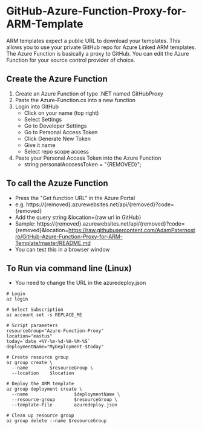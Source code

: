 # GitHub-Azure-Function-Proxy-for-ARM-Template
ARM templates expect a public URL to download your templates.  This allows you to use your private GitHub repo for Azure Linked ARM templates.  The Azure Function is basically a proxy to GitHub.  You can edit the Azure Function for your source control provider of choice.

## Create the Azure Function
1. Create an Azure Function of type .NET named GitHubProxy
2. Paste the Azure-Function.cs into a new function
3. Login into GitHub
   - Click on your name (top right)
   - Select Settings
   - Go to Developer Settings
   - Go to Personal Access Token
   - Click Generate New Token
   - Give it name
   - Select repo scope access
4. Paste your Personal Access Token into the Azure Function 
   - string personalAcccessToken = "{REMOVED}"; 

## To call the Azuze Function
- Press the "Get function URL" in the Azure Portal
- e.g. https://{removed}.azurewebsites.net/api/{removed}?code={removed}
- Add the query string &location={raw url in GitHub}
- Sample: https://{removed}.azurewebsites.net/api/{removed}?code={removed}&location=https://raw.githubusercontent.com/AdamPaternostro/GitHub-Azure-Function-Proxy-for-ARM-Template/master/README.md
- You can test this in a browser window

## To Run via command line (Linux)
- You need to change the URL in the azuredeploy.json
```
# Login
az login

# Select Subscription
az account set -s REPLACE_ME

# Script parameters
resourceGroup="Azure-Function-Proxy"
location="eastus"
today=`date +%Y-%m-%d-%H-%M-%S`
deploymentName="MyDeployment-$today"

# Create resource group
az group create \
  --name        $resourceGroup \
  --location    $location

# Deploy the ARM template
az group deployment create \
  --name                 $deploymentName \
  --resource-group       $resourceGroup \
  --template-file        azuredeploy.json

# Clean up resource group
az group delete --name $resourceGroup
```

